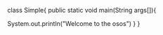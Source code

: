 class Simple{
public static void main(String args[]){

System.out.println("Welcome to the osos")
}
}
